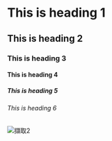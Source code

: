 <!DOCTYPE html>
<html>
<head>
   <title>MY First web programming</title>
	<meta charset="utf-8">
<head>
<body>

<h1>This is heading 1</h1>
<h2>This is heading 2</h2>
<h3>This is heading 3</h3>
<h4>This is heading 4</h4>
<h5>This is heading 5</h5>
<h6>This is heading 6</h6>

</body>
</html>

![擷取2](https://user-images.githubusercontent.com/90737564/142376446-99b24b7a-63bc-4d07-83f6-906436a27243.PNG)
